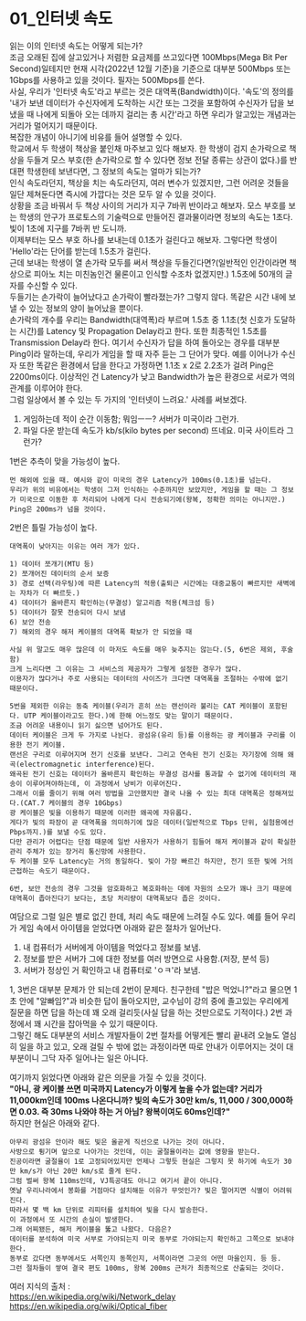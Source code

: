 01_인터넷 속도
=============
읽는 이의 인터넷 속도는 어떻게 되는가?  
조금 오래된 집에 살고있거나 저렴한 요금제를 쓰고있다면 100Mbps(Mega Bit Per Second)일테지만 현재 시각(2022년 12월 기준)을 기준으로 대부분 500Mbps 또는 1Gbps를 사용하고 있을 것이다. 필자는 500Mbps를 쓴다.  
사실, 우리가 '인터넷 속도'라고 부르는 것은 대역폭(Bandwidth)이다. '속도'의 정의를 '내가 보낸 데이터가 수신자에게 도착하는 시간 또는 그것을 포함하여 수신자가 답을 보냈을 때 나에게 되돌아 오는 데까지 걸리는 총 시간'라고 하면 우리가 알고있는 개념과는 거리가 멀어지기 때문이다.  
복잡한 개념이 아니기에 비유를 들어 설명할 수 있다.  
학교에서 두 학생이 책상을 붙인채 마주보고 있다 해보자. 한 학생이 검지 손가락으로 책상을 두들겨 모스 부호(한 손가락으로 할 수 있다면 정보 전달 종류는 상관이 없다.)를 반대편 학생한테 보낸다면, 그 정보의 속도는 얼마가 되는가?  
인식 속도라던지, 책상을 치는 속도라던지, 여러 변수가 있겠지만, 그런 어려운 것들을 일단 제쳐둔다면 즉시에 가깝다는 것은 모두 알 수 있을 것이다.  
상황을 조금 바꿔서 두 책상 사이의 거리가 지구 7바퀴 반이라고 해보자. 모스 부호를 보는 학생의 안구가 프로토스의 기술력으로 만들어진 결과물이라면 정보의 속도는 1초다. 빛이 1초에 지구를 7바퀴 반 도니까.  
이제부터는 모스 부호 하나를 보내는데 0.1초가 걸린다고 해보자. 그렇다면 학생이 'Hello'라는 단어를 받는데 1.5초가 걸린다.  
근데 보내는 학생이 열 손가락 모두를 써서 책상을 두들긴다면?(일반적인 인간이라면 책상으로 피아노 치는 미친놈인건 물론이고 인식할 수조차 없겠지만.) 1.5초에 50개의 글자를 수신할 수 있다.  
두들기는 손가락이 늘어났다고 손가락이 빨라졌는가? 그렇지 않다. 똑같은 시간 내에 보낼 수 있는 정보의 양이 늘어났을 뿐이다.  
손가락의 개수를 우리는 Bandwidth(대역폭)라 부르며 1.5초 중 1.1초(첫 신호가 도달하는 시간)를 Latency 및 Propagation Delay라고 한다. 또한 최종적인 1.5초를 Transmission Delay라 한다. 여기서 수신자가 답을 하여 돌아오는 경우를 대부분 Ping이라 말하는데, 우리가 게임을 할 때 자주 듣는 그 단어가 맞다. 예를 이어나가 수신자 또한 똑같은 환경에서 답을 한다고 가정하면 1.1초 x 2로 2.2초가 걸려 Ping은 2200ms이다.
이상적인 건 Latency가 낮고 Bandwidth가 높은 환경으로 서로가 역의 관계를 이루어야 한다.  
그럼 일상에서 볼 수 있는 두 가지의 '인터넷이 느려요.' 사례를 써보겠다.  
1) 게임하는데 적이 순간 이동함; 뭐임ㅡㅡ? 서버가 미국이라 그런가.
2) 파일 다운 받는데 속도가 kb/s(kilo bytes per second) 뜨네요. 미국 사이트라 그런가?

1번은 추측이 맞을 가능성이 높다.  
```
먼 해외에 있을 때. 예시와 같이 미국의 경우 Latency가 100ms(0.1초)를 넘는다.
우리가 위의 비유에서는 학생이 그저 인식하는 수준까지만 보았지만, 게임을 할 때는 그 정보가 미국으로 이동한 후 처리되어 나에게 다시 전송되기에(왕복, 정확한 의미는 아니지만.) Ping은 200ms가 넘을 것이다.
```

2번은 틀릴 가능성이 높다.
```
대역폭이 낮아지는 이유는 여러 개가 있다.

1) 데이터 쪼개기(MTU 등)
2) 쪼개어진 데이터의 순서 보증
3) 경로 선택(라우팅)에 따른 Latency의 적용(출퇴근 시간에는 대중교통이 빠르지만 새벽에는 자차가 더 빠르듯.)
4) 데이터가 올바른지 확인하는(무결성) 알고리즘 적용(체크섬 등)
5) 데이터가 잘못 전송되어 다시 보냄
6) 보안 전송
7) 해외의 경우 해저 케이블의 대역폭 확보가 안 되었을 때

사실 위 말고도 매우 많은데 이 마저도 속도를 매우 늦추지는 않는다.(5, 6번은 제외, 후술함)
크게 느리다면 그 이유는 그 서비스의 제공자가 그렇게 설정한 경우가 많다.
이용자가 많다거나 주로 사용되는 데이터의 사이즈가 크다면 대역폭을 조절하는 수밖에 없기 때문이다.

5번을 제외한 이유는 동축 케이블(우리가 흔히 쓰는 랜선이라 불리는 CAT 케이블이 포함된다. UTP 케이블이라고도 한다.)에 한해 어느정도 맞는 말이기 때문이다.
조금 어려운 내용이니 읽기 싫으면 넘어가도 된다.
데이터 케이블은 크게 두 가지로 나뉜다. 광섬유(유리 등)를 이용하는 광 케이블과 구리를 이용한 전기 케이블.
랜선은 구리로 이루어지며 전기 신호를 보낸다. 그리고 연속된 전기 신호는 자기장에 의해 왜곡(electromagnetic interference)된다.
왜곡된 전기 신호는 데이터가 올바른지 확인하는 무결성 검사를 통과할 수 없기에 데이터의 재송이 이루어져야하는데, 이 과정에서 낭비가 이루어진다.
그래서 이를 줄이기 위해 여러 방법을 고안했지만 결국 나올 수 있는 최대 대역폭은 정해져있다.(CAT.7 케이블의 경우 10Gbps)
광 케이블은 빛을 이용하기 때문에 이러한 왜곡에 자유롭다.
게다가 빛의 파장이 곧 대역폭을 의미하기에 많은 데이터(일반적으로 Tbps 단위, 실험용에선 Pbps까지.)를 보낼 수도 있다.
다만 관리가 어렵다는 단점 때문에 일반 사용자가 사용하기 힘들어 해저 케이블과 같이 확실한 관리 주체가 있는 장거리 통신망에 사용한다.  
두 케이블 모두 Latency는 거의 동일하다. 빛이 가장 빠르긴 하지만, 전기 또한 빛에 거의 근접하는 속도기 때문이다.  

6번, 보안 전송의 경우 그것을 암호화하고 복호화하는 데에 자원의 소모가 꽤나 크기 때문에 대역폭이 좁아진다기 보다는, 초당 처리량이 대역폭보다 좁은 것이다.
```

여담으로 그럴 일은 별로 없긴 한데, 처리 속도 때문에 느려질 수도 있다. 예를 들어 우리가 게임 속에서 아이템을 얻었다면 아래와 같은 절차가 일어난다.

1) 내 컴퓨터가 서버에게 아이템을 먹었다고 정보를 보냄.
2) 정보를 받은 서버가 그에 대한 정보를 여러 방면으로 사용함.(저장, 분석 등)
3) 서버가 정상인 거 확인하고 내 컴퓨터로 'ㅇㅋ'라 보냄.  

1, 3번은 대부분 문제가 안 되는데 2번이 문제다. 친구한테 "밥은 먹었니?"라고 물으면 1초 안에 "알빠임?"과 비슷한 답이 돌아오지만, 교수님이 강의 중에 졸고있는 우리에게 질문을 하면 답을 하는데 꽤 오래 걸리듯(사실 답을 하는 것만으로도 기적이다.) 2번 과정에서 꽤 시간을 잡아먹을 수 있기 때문이다.  
그렇긴 해도 대부분의 서비스 개발자들이 2번 절차를 어떻게든 빨리 끝내려 오늘도 열심히 일을 하고 있고, 오래 걸릴 수 밖에 없는 과정이라면 따로 안내가 이루어지는 것이 대부분이니 그닥 자주 일어나는 일은 아니다.

여기까지 읽었다면 아래와 같은 의문을 가질 수 있을 것이다.  
__"아니, 광 케이블 쓰면 미국까지 Latency가 이렇게 높을 수가 없는데? 거리가 11,000km인데 100ms 나온다니까? 빛의 속도가 30만 km/s, 11,000 / 300,000하면 0.03. 즉 30ms 나와야 하는 거 아님? 왕복이여도 60ms인데?"__  
하지만 현실은 아래와 같다.
```
아무리 광섬유 안이라 해도 빛은 올곧게 직선으로 나가는 것이 아니다.
사방으로 튕기며 앞으로 나아가는 것인데, 이는 굴절율이라는 값에 영향을 받는다.
진공이라면 굴절율이 1로 고정되어있지만 언제나 그렇듯 현실은 그렇지 못 하기에 속도가 30만 km/s가 아닌 20만 km/s로 줄게 된다.
그럼 벌써 왕복 110ms인데, VJ특공대도 아니고 여기서 끝이 아니다.
옛날 우리나라에서 봉화를 거점마다 설치해둔 이유가 무엇인가? 빛은 멀어지면 식별이 어려워진다.
따라서 몇 백 km 단위로 리피터를 설치하여 빛을 다시 발송한다.
이 과정에서 또 시간의 손실이 발생한다.
그래 어찌됐든, 해저 케이블을 뚫고 나왔다. 다음은?
데이터를 분석하여 미국 서부로 가야되는지 미국 동부로 가야되는지 확인하고 그쪽으로 보내야한다.
동부로 갔다면 동부에서도 서쪽인지 동쪽인지, 서쪽이라면 그곳의 어떤 마을인지. 등 등.
그런 절차들이 쌓여 결국 편도 100ms, 왕복 200ms 근처가 최종적으로 산출되는 것이다.
```


여러 지식의 출처 :  
https://en.wikipedia.org/wiki/Network_delay  
https://en.wikipedia.org/wiki/Optical_fiber  